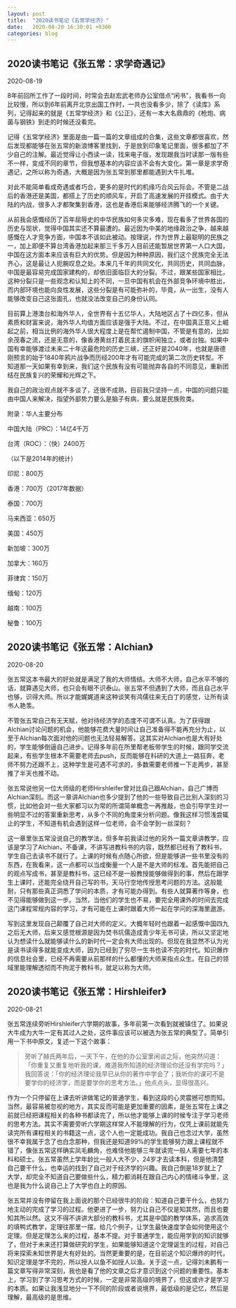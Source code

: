 ```yaml
---
layout: post
title:  "2020读书笔记《五常学经济》"
date:   2020-08-20 16:30:01 +0300
categories: blog
---
```




2020读书笔记《张五常：求学奇遇记》
-

2020-08-19

8年前回所工作了一段时间，时常会去赵宏武老师办公室借点“闲书”，我看书一向比较慢，所以到6年前离开北京出国工作时，一共也没看多少，除了《读库》系列，记得起来的就是《五常学经济》和《公正》，还有一本大名鼎鼎的《枪炮、病菌与钢铁》到走的时候还没看完。

记得《五常学经济》里面是由一篇一篇的文章组成的合集，这些文章都很喜欢，然后发现都能够在张五常的新浪博客里找到，于是放到印象笔记里面，很多都加了不少自己的注解。最近觉得让小西读一读，找来电子版，发现跟我当时读那一版有些不一样，变成不同的章节，但我想基本的内容应该不会有大变化。第一章是求学奇遇记，之所以称为奇遇，大概是因为张五常到那里都能遇到大牛扎堆。

对此不能简单看成奇遇或者巧合，更多的是时代的机缘巧合风云际会。不管是二战后的香港还是美国，都搭上了历史的顺风车，开启了高速发展的开挂模式。由于大陆的内战，很多人才都聚集到香港，这也是香港后来能够经济腾飞的一个关键。

从前我会感慨经历了百年屈辱史的中华民族如何多灾多难，现在看多了世界各国的历史与现状，觉得中国其实还不算最遭的。最近因为中美的地缘政治之争，越来越感慨在人才竞争方面，中国本不该如此被动。按理说，作为世界上最聪明的民族之一，加上即便不算台湾香港加起来那三千多万人目前还能暂居世界第一人口大国，中国在这方面本来应该有巨大的优势。但是因为种种原因，我们这个民族完全无法齐心，这是最让人扼腕叹息之处。本来几千年的共同文化，共同历史，共同血脉，中国是最容易完成国家建构的，却依旧面临巨大的分裂。不过，跟某些国家相比，这种分裂只是一些观念和认知上的不同，一旦中国有机会在外部竞争环境中胜出，而内部环境也能向良性发展，这些分裂是有可能弥补的，毕竟，从一出生，没有人能够改变自己这张面孔，也就没法改变自己的身份认同。

目前算上港澳台和海外华人，全世界有十五亿华人，大陆地区占了十四亿多，但从素质和财富来说，海外华人均值方面应该是强于大陆。不过，在中国真正意义上崛起之前，相当比例的海外华人很大程度上是在帮忙遏制中国，不管是有意的，比如余茂春之流，还是无意的，像香港黄丝打着民主的旗帜闹独立，或者台独。如果中国有幸能够渡过未来二十年这最危险的历史三峡，还正好是2040年，也就是唐德刚预言的始于1840年鸦片战争而历经200年才有可能完成的第二次历史转型。不知道那一天如果有幸到来，我们这个民族有没有可能抛弃各自的不同意见，重新团结在民族复兴的荣耀和光辉之下。

我自己的政治观点就不多谈了，还很不成熟，目前我只坚持一点，中国的问题只能由中国人来解决，指望外部势力要么是脑子有病，要么就是民族败类。


附录：华人主要分布

中国大陆（PRC）：14亿4千万

台湾（ROC）：（快）2400万

（以下是2014年的统计）

印尼：800万

香港：700万（2017年数据）

泰国：700万

马来西亚：650万

美国：450万

新加坡：300万

加拿大：160万

菲律宾：150万

缅甸：120万

越南：100万

秘鲁：100万




2020读书笔记《张五常：Alchian》
-

2020-08-20

张五常这本书最大的好处就是满足了我的大师情结。大师不大师，自己水平不够的话，就算遇见大师，也只会有眼不识泰山。张五常不但遇到了大师，而且自己水平也够，识得大师。所以才能娓娓道来这种谈笑有鸿儒往来无白丁的感觉，让所有读书人艳羡。

不管张五常自己有无天赋，他对待经济学的态度不可谓不认真。为了获得跟Alchian讨论问题的机会，他能够花费大量时间让自己准备得不能再充分为止，以至于Alchian每次面对他的问题也无法轻易解答。这其实对Alchian也是大有好处的，学生能够倒逼自己进步。记得多年前在所里帮老板带学生的时候，跟同学交流起来，有些学生根本不需要老师去push，反而能够在科研的大道上一路狂奔，老师不努力还跟不上，这种学生是可遇不可求的，多数需要老师推一下走两步，甚至推了半天也推不动。

张五常说他另一位大师级的老师Hirshleifer曾对比自己跟Alchian，自己广博而Alchian深刻。而这一章讲Alchian也多少提到了他的一些导致自己比别人深刻的习惯，比如他会对一些大家都习以为常的所谓简单概念一再推敲，也会引导学生对一些明显不过的答案重新思考，从多个不同的角度来分析问题。像我这样习惯浅尝辄止的学生，不知道有机会遇到这样一位老师，会不会学到一丝深刻？

这一章里张五常没说自己的教学法，但多年前我读过他的另外一篇文章讲教学，应该是学习了Alchian，不备课，不讲写进教科书的内容，既然都已经有了教科书，学生自己去读书不就行了。上课的时候有点随心所欲，但是能够讲一些书里没有的东西，在我看来，这一点都可以当成衡量一个人是不是大师的标准。首先能把自己的观点写成书，甚至是教科书，这已经不是一般教授能够做得到的事，然后在跟学生上课时，还能完全绕开自己写的书，天马行空地传授思考问题的方法。这般能耐，只有那些真正洞悉了学问的本质，才有可能办得到。有些人就算著作等身，也不见得能够做到这一步。当然，当他们的学生也不易，要完全用课外的时间去完成这门课程常规内容的学习，才有可能在上课时跟着大师一起在学问的深海里遨游。

写到这里发现自己颠覆了自己对大师的定义。大概年轻时也跟着一起感慨中国四九之后无大师，后来又感觉根源是因为焚书坑儒造成青少年无书可读，所以又坚定地认为想读什么就能够读什么的新时代一定会有大师出现的。但现在我显然不认为光是读书读得多就能变成大师，因为已经到了穷尽一生书也读不完的时代。知识爆炸的信息社会里，已经不再需要从前那样的什么都懂的大师来指点众生。在自己的领域里能理解透彻而不拘泥于教科书，就足以称为大师。


2020读书笔记《张五常：Hirshleifer》
-

2020-08-21

张五常连续旁听Hirshleifer六学期的故事，多年前第一次看到就被镇住了。如果说大牛成为大牛一定有其过人之处，这件事应该可以被选为张五常的典型了。简单引用一下书中原文，复述一下这个故事：

> 旁听了赫氏两年后，一天下午，在他的办公室里闲谈之际，他突然问道：「你重复又重复地听我的课，难道我所知道的经济理论你还没有学完吗？」我回答说：「你的经济理论我早已从你的著作中学会了；我听你的课可不是要学你的经济学，而是要学你的思考方法。」他点点头，显得很高兴。

作为一个只停留在上课去听讲做笔记的普通学生，看到这段的心灵震撼可想而知。当然，最容易被忽视的地方，其实反而可能是更加重要的因素，是张五常在上课之前就已经把课程相关的各种书都读完了，所以他才能够上课的时候专注于学习老师的思考方法。其实不需要旁听六学期这样常人不能理解的行为，仅凭上课前就能先读完所有课程相关的书籍这一点，这个人也一定能成功。我自己也念过大学，虽然很不幸我属于念了也白念那种，但我还是知道99%的学生能够努力跟上课程就不错了，像张五常这样确实凤毛麟角，也难怪他能够三年就读完一般人需要七年的本科和硕士。张五常虽然上学年龄比一般人大不少，24岁才去读本科，但是他清楚自己要干什么，也幸运的找到了自己对于经济学的兴趣。我自己倒是18岁就上了大学，却完全不知道自己要做些什么，精力都消耗在跟自己内心的情绪斗争里，这也是我为什么说自己上了大学也白上的原因。

张五常并没有停留在我上面说的那个已经很牛的阶段：知道自己要干什么，也努力地主动的完成了学习的过程。他更进了一步，努力让自己不仅是知其然，而且也要知其所以然。这又不得不讲讲大部分的教科书，尤其是中国的教学体系，追求高效的填鸭式教学，定理往那里一摆，给几个例子，让学生最快速度学会如何使用这个定理。但是定理怎么来的过程，基本不提。对于普通学生，能应用学到的知识就够了，但对于未来还打算做研究的学生，如果能够知道这个定理诞生的过程，对自己将来探索未知世界是大有好处的。当然更重要的是，在目前这个知识爆炸的时代，知识定理是学不完的，所以授人以鱼不如授人以渔。关于这一点，记得刘未鹏有一篇文章写得非常深刻，我也是看了他的文章之后才意识到这个问题的重要性。基本上，学习到了学习思考方式的时候，一定是非常高级的境界了，但这或许才是学习的本质。如果让我浅显地分一下不同的阶段或者说境界，最低级的是记忆，然后是理解，最高级的是思维。

<!--end-->
